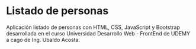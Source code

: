 # Listado de personas
Aplicación listado de personas con HTML, CSS, JavaScript y Bootstrap desarrollada en el curso Universidad Desarrollo Web - FrontEnd de UDEMY a cago de Ing. Ubaldo Acosta. 
